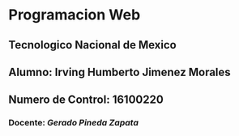 # Programacion Web
## Tecnologico Nacional de Mexico
## Alumno: **Irving Humberto Jimenez Morales**
## Numero de Control: **16100220**
### Docente: *Gerado Pineda Zapata*